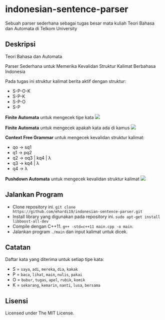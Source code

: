 # indonesian-sentence-parser
Sebuah parser sederhana sebagai tugas besar mata kuliah Teori Bahasa dan Automata di Telkom University

## Deskripsi
Teori Bahasa dan Automata

Parser Sederhana untuk Memerika Kevalidan Struktur Kalimat Berbahasa Indonesia

Pada tugas ini struktur kalimat berita aktif dengan struktur:
* S-P-O-K
* S-P-K
* S-P-O
* S-P

**Finite Automata** untuk mengecek tipe kata
![](https://raw.githubusercontent.com/ehardi19/indonesian-sentence-parser/master/images/FA.png)

**Finite Automata** untuk mengecek apakah kata ada di kamus
![](https://raw.githubusercontent.com/ehardi19/indonesian-sentence-parser/master/images/FA%20sample.png)

**Context Free Grammar** untuk mengecek kevalidan struktur kalimat:
* qo → sq1
* q1 → pq2
* q2 → oq3 | kq4 | λ
* q3 → kq4 | λ
* q4 → λ

**Pushdown Automata** untuk mengecek kevalidan struktur kalimat
![](https://raw.githubusercontent.com/ehardi19/indonesian-sentence-parser/master/images/PDA.png)

## Jalankan Program
- Clone repository ini. `git clone https://github.com/ehardi19/indonesian-sentence-parser.git`
- Install library yang digunakan pada repository ini. `sudo apt-get install libboost-all-dev`
- Compile dengan C++11. `g++ -std=c++11 main.cpp -o main`.
- Jalankan program `./main` dan input kalimat untuk dicek.

## Catatan
Daftar kata yang diterima untuk setiap tipe kata:
* S = `saya`, `adi`, `mereka`, `dia`, `kakak`
* P = `baca`, `lihat`, `main`, `nulis`, `pakai`
* O = `bubur`, `tugas`, `apel`, `rubik`, `komik`
* K = `sekarang`, `kemarin`, `nanti`, `lusa`, `bersama`

## Lisensi
Licensed under The MIT License.
